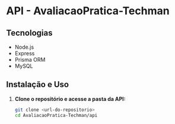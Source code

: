 # API - AvaliacaoPratica-Techman

## Tecnologias
- Node.js
- Express
- Prisma ORM
- MySQL

## Instalação e Uso

1. **Clone o repositório e acesse a pasta da API:**
   ```bash
   git clone <url-do-repositorio>
   cd AvaliacaoPratica-Techman/api